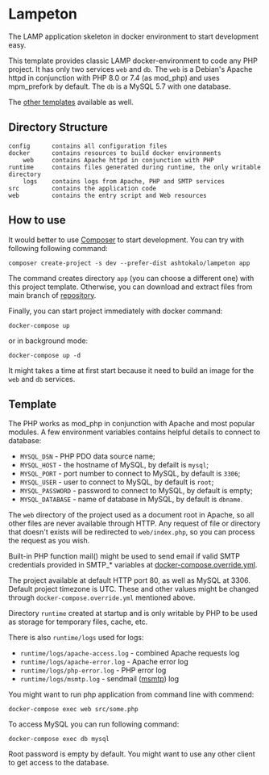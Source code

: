 Lampeton
========

The LAMP application skeleton in docker environment to start development easy.

This template provides classic LAMP docker-environment to code any PHP project.
It has only two services `web` and `db`. The `web` is a Debian's Apache httpd in
conjunction with PHP 8.0 or 7.4 (as mod_php) and uses mpm_prefork by default.
The `db` is a MySQL 5.7 with one database.

The [other templates](https://github.com/ashtokalo/lampeton/branches) available as well.

## Directory Structure

```
config      contains all configuration files
docker      contains resources to build docker environments
    web     contains Apache httpd in conjunction with PHP
runtime     contains files generated during runtime, the only writable directory
    logs    contains logs from Apache, PHP and SMTP services
src         contains the application code
web         contains the entry script and Web resources
```

## How to use

It would better to use [Composer](http://getcomposer.org/) to start development.
You can try with following following command:

    composer create-project -s dev --prefer-dist ashtokalo/lampeton app

The command creates directory `app` (you can choose a different one) with this
project template. Otherwise, you can download and extract files from main branch
of [repository](https://github.com/ashtokalo/lampeton).

Finally, you can start project immediately with docker command:

    docker-compose up

or in background mode:

    docker-compose up -d

It might takes a time at first start because it need to build an image for the
`web` and `db` services.

## Template

The PHP works as mod_php in conjunction with Apache and most popular modules.
A few environment variables contains helpful details to connect to database:

- `MYSQL_DSN` - PHP PDO data source name;
- `MYSQL_HOST` - the hostname of MySQL, by defailt is `mysql`;
- `MYSQL_PORT` - port number to connect to MySQL, by default is `3306`;
- `MYSQL_USER` - user to connect to MySQL, by default is `root`;
- `MYSQL_PASSWORD` - password to connect to MySQL, by default is empty;
- `MYSQL_DATABASE` - name of database in MySQL, by default is `dbname`.

The `web` directory of the project used as a document root in Apache, so all
other files are never available through HTTP. Any request of file or directory
that doesn't exists will be redirected to `web/index.php`, so you can process
the request as you wish.

Built-in PHP function mail() might be used to send email if valid SMTP
credentials provided in SMTP_* variables at
[docker-compose.override.yml](./docker/docker-compose.override.yml.sample).

The project available at default HTTP port 80, as well as MySQL at 3306. Default
project timezone is UTC. These and other values might be changed through
`docker-compose.override.yml` mentioned above.

Directory `runtime` created at startup and is only writable by PHP to be used
as storage for temporary files, cache, etc.

There is also `runtime/logs` used for logs:

- `runtime/logs/apache-access.log` - combined Apache requests log
- `runtime/logs/apache-error.log` - Apache error log
- `runtime/logs/php-error.log` - PHP error log
- `runtime/logs/msmtp.log` - sendmail ([msmtp](https://github.com/tpn/msmtp)) log

You might want to run php application from command line with commend:

    docker-compose exec web src/some.php

To access MySQL you can run following command:

    docker-compose exec db mysql

Root password is empty by default. You might want to use any other client to get
access to the database.